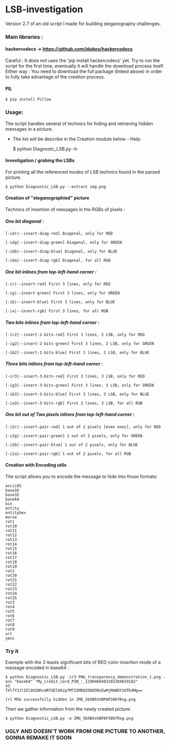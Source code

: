 # LSB-investigation

Version 2.7 of an old script I made for building steganography challenges.

### Main libraries :
#### hackercodecs -> https://github.com/jdukes/hackercodecs

Careful : It does not uses the 'pip install hackercodecs' yet.
Try to run the script for the first time, eventually it will handle the download process itself.
Either way : You need to download the full package (linked above) in order to fully take advantage of the creation process.

#### PIL
	$ pip install Pillow
### Usage:

The script handles several of technics for hiding and retrieving hidden messages in a picture.
- The list will be describe in the Creation module below -
Help:

	$ python Diagnostc_LSB.py -h

#### Investigation / grabing the LSBs

For printing all the referenced modes of LSB technics found in the parsed picture.

	$ python Diagnostic_LSB.py --extract img.png 

#### Creation of "steganographied" picture

Technics of insertion of messages in the RGBs of pixels :
##### One bit diagonal :
	[-idr|--insert-diag-red] Diagonal, only for RED 

	[-idg|--insert-diag-green] Diagonal, only for GREEN 

	[-idb|--insert-diag-blue] Diagonal, only for BLUE

	[-ida|--insert-diag-rgb] Diagonal, for all RGB 

##### One bit inlines from top-left-hand corner :
	[-ir|--insert-red] First 3 lines, only for RED 

	[-ig|--insert-green] First 3 lines, only for GREEN 

	[-ib|--insert-blue] First 3 lines, only for BLUE 

	[-ia|--insert-rgb] First 3 lines, for all RGB 

##### Two bits inlines from top-left-hand corner :
	[-ir2|--insert-2-bits-red] First 3 lines, 2 LSB, only for RED

	[-ig2|--insert-2-bits-green] First 3 lines, 2 LSB, only for GREEN

	[-ib2|--insert-2-bits-blue] First 3 lines, 2 LSB, only for BLUE

##### Three bits inlines from top-left-hand corner :
	[-ir3|--insert-3-bits-red] First 3 lines, 3 LSB, only for RED 

	[-ig3|--insert-3-bits-green] First 3 lines, 3 LSB, only for GREEN 

	[-ib3|--insert-3-bits-blue] First 3 lines, 3 LSB, only for BLUE

	[-ia3|--insert-3-bits-rgb] First 3 lines, 3 LSB, for all RGB 

##### One bit out of Two pixels inlines from top-left-hand corner :
	[-i2r|--insert-pair-red] 1 out of 2 pixels [even ones], only for RED

	[-i2g|--insert-pair-green] 1 out of 2 pixels, only for GREEN 

	[-i2b|--insert-pair-blue] 1 out of 2 pixels, only for BLUE

	[-i2a|--insert-pair-rgb] 1 out of 2 pixels, for all RGB

#### Creation with Encoding utils

The script allows you to encode the message to hide into those formats:

	ascii85
	base16
	base32
	base64
	bin
	entity
	entityhex
	morse
	rot1
	rot10
	rot11
	rot12
	rot13
	rot14
	rot15
	rot16
	rot17
	rot18
	rot19
	rot2
	rot20
	rot21
	rot22
	rot23
	rot24
	rot25
	rot3
	rot4
	rot5
	rot6
	rot7
	rot8
	rot9
	url
	yenc

### Try it
Exemple with the 3 leasts significant bits of RED color insertion mode of a message encoded in base64 :

	$ python Diagnostic_LSB.py -ir3 PNG_transparency_demonstration_1.png -enc "base64" "My_credit_card_PIN_:_1290468493102384659182"
	43
	TXlfY3JlZGl0X2NhcmRfUElOXzpfMTI5MDQ2ODQ5MzEwMjM4NDY1OTE4Mg==

	[+] MSG successfully hidden in IMG_5bXBXshBPAP386fRxg.png


Then we gather information from the newly created picture:

	$ python Diagnostic_LSB.py -e IMG_5bXBXshBPAP386fRxg.png

### UGLY AND DOESN'T WORK FROM ONE PICTURE TO ANOTHER, GONNA REMAKE IT SOON
